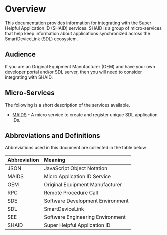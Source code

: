 # Overview
This documentation provides information for integrating with the Super Helpful Application ID (SHAID) services.  SHAID is a group of micro-services that help keep information about applications synchronized across the SmartDeviceLink (SDL) ecosystem.

## Audience
If you are an Original Equipment Manufacturer (OEM) and have your own developer portal and/or SDL server, then you will need to consider integrating with SHAID.

## Micro-Services
The following is a short description of the services available.

  * [MAIDS](/MAIDS/overview) - A micro service to create and register unique SDL application IDs.

## Abbreviations and Definitions
Abbreviations used in this document are collected in the table below

| Abbreviation | Meaning |
| :------------- | :------------- |
|JSON|JavaScript Object Notation|
|MAIDS|Micro Application ID Service|
|OEM|Original Equipment Manufacturer|
|RPC|Remote Procedure Call|
|SDE|Software Development Environment|
|SDL|SmartDeviceLink|
|SEE|Software Engineering Environment|
|SHAID|Super Helpful Application ID|
